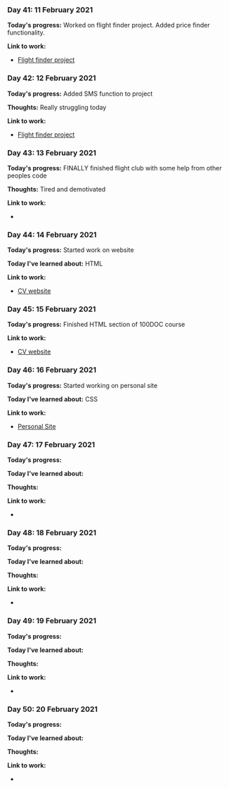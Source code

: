 
### Day 41: 11 February 2021
**Today's progress:** Worked on flight finder project. Added price finder functionality.

**Link to work:**

* [Flight finder project](https://github.com/bethpritchard/100DaysOfCodeBootcamp/blob/master/Day39)
    

    
### Day 42: 12 February 2021
**Today's progress:** Added SMS function to project
 
**Thoughts:** Really struggling today
    
**Link to work:**

* [Flight finder project](https://github.com/bethpritchard/100DaysOfCodeBootcamp/blob/master/Day39)
    

    
### Day 43: 13 February 2021
**Today's progress:** FINALLY finished flight club with some help from other peoples code

**Thoughts:** Tired and demotivated
    
**Link to work:**

* [](https://github.com/bethpritchard/100DaysOfCodeBootcamp/blob/master/Day39)
    

    
### Day 44: 14 February 2021
**Today's progress:** Started work on website
    
**Today I've learned about:** HTML
    
**Link to work:**

* [CV website](https://github.com/bethpritchard/CV)
    

    
### Day 45: 15 February 2021
**Today's progress:** Finished HTML section of 100DOC course
    

    
**Link to work:**

* [CV website](https://github.com/bethpritchard/CV)
    

    
### Day 46: 16 February 2021
**Today's progress:** Started working on personal site 
    
**Today I've learned about:** CSS
    
**Link to work:**

* [Personal Site](https://github.com/bethpritchard/bethpritchard.github.io)
    

    
### Day 47: 17 February 2021
**Today's progress:**
    
**Today I've learned about:**
    
**Thoughts:**
    
**Link to work:**

* [](https://github.com/bethpritchard/100DaysOfCodeBootcamp/blob/master/)
    

    
### Day 48: 18 February 2021
**Today's progress:**
    
**Today I've learned about:**
    
**Thoughts:**
    
**Link to work:**

* [](https://github.com/bethpritchard/100DaysOfCodeBootcamp/blob/master/)
    

    
### Day 49: 19 February 2021
**Today's progress:**
    
**Today I've learned about:**
    
**Thoughts:**
    
**Link to work:**

* [](https://github.com/bethpritchard/100DaysOfCodeBootcamp/blob/master/)
    

    
### Day 50: 20 February 2021
**Today's progress:**
    
**Today I've learned about:**
    
**Thoughts:**
    
**Link to work:**

* [](https://github.com/bethpritchard/100DaysOfCodeBootcamp/blob/master/)
    

    
